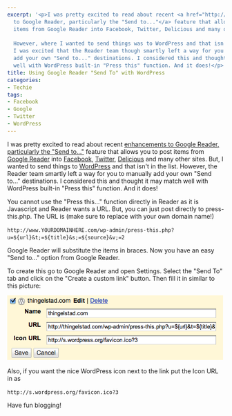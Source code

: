 ```yaml
---
excerpt: '<p>I was pretty excited to read about recent <a href="http://googlereader.blogspot.com/2009/08/flurry-of-features-for-feed-readers.html">enhancments
  to Google Reader, particularly the "Send to..."</a> feature that allows you to post
  items from Google Reader into Facebook, Twitter, Delicious and many other sites.

  However, where I wanted to send things was to WordPress and that isn''t in the list.
  I was excited that the Reader team though smartly left a way for you to manually
  add your own "Send to..." destinations. I considered this and thought it may match
  well with WordPress built-in "Press this" function. And it does!</p>'
title: Using Google Reader "Send To" with WordPress
categories:
- Techie
tags:
- Facebook
- Google
- Twitter
- WordPress
---
```


I was pretty excited to read about recent [enhancements to Google Reader, particularly the "Send to..."](http://googlereader.blogspot.com/2009/08/flurry-of-features-for-feed-readers.html) feature that allows you to post items from [Google Reader](http://www.google.com/reader/) into [Facebook](http://www.facebook.com/), [Twitter](http://twitter.com/), [Delicious](http://www.delicious.com/) and many other sites.
But, I wanted to send things to [WordPress](http://www.wordpress.org/) and that isn't in the list. However, the Reader team smartly left a way for you to manually add your own "Send to..." destinations. I considered this and thought it may match well with WordPress built-in "Press this" function. And it does!

You cannot use the "Press this..." function directly in Reader as it is Javascript and Reader wants a URL. But, you can just post directly to press-this.php. The URL is (make sure to replace with your own domain name!)

`http://www.YOURDOMAINHERE.com/wp-admin/press-this.php?u=${url}&t;=${title}&s;=${source}&v;=2`

Google Reader will substitute the items in braces. Now you have an easy "Send to..." option from Google Reader.

To create this go to Google Reader and open Settings. Select the "Send To" tab and click on the "Create a custom link" button. Then fill it in similar to this picture:

![google-reader-send-to-for-wordpress2](/assets/posts/2009/google-reader-send-to-for-wordpress2.png)

Also, if you want the nice WordPress icon next to the link put the Icon URL in as

`http://s.wordpress.org/favicon.ico?3`

Have fun blogging!
